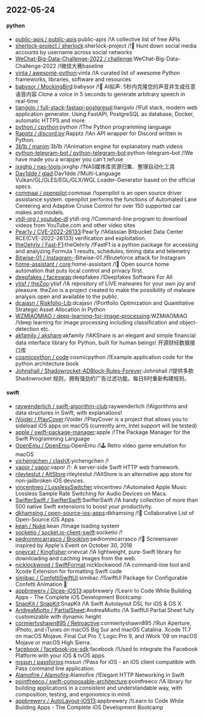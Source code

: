 ## 2022-05-24

#### python
* [public-apis / public-apis](https://github.com/public-apis/public-apis):public-apis /!A collective list of free APIs
* [sherlock-project / sherlock](https://github.com/sherlock-project/sherlock):sherlock-project /!🔎
Hunt down social media accounts by username across social networks
* [WeChat-Big-Data-Challenge-2022 / challenge](https://github.com/WeChat-Big-Data-Challenge-2022/challenge):WeChat-Big-Data-Challenge-2022 /!微信大赛baseline
* [vinta / awesome-python](https://github.com/vinta/awesome-python):vinta /!A curated list of awesome Python frameworks, libraries, software and resources
* [babysor / MockingBird](https://github.com/babysor/MockingBird):babysor /!🚀
AI拟声: 5秒内克隆您的声音并生成任意语音内容 Clone a voice in 5 seconds to generate arbitrary speech in real-time
* [tiangolo / full-stack-fastapi-postgresql](https://github.com/tiangolo/full-stack-fastapi-postgresql):tiangolo /!Full stack, modern web application generator. Using FastAPI, PostgreSQL as database, Docker, automatic HTTPS and more.
* [python / cpython](https://github.com/python/cpython):python /!The Python programming language
* [Rapptz / discord.py](https://github.com/Rapptz/discord.py):Rapptz /!An API wrapper for Discord written in Python.
* [3b1b / manim](https://github.com/3b1b/manim):3b1b /!Animation engine for explanatory math videos
* [python-telegram-bot / python-telegram-bot](https://github.com/python-telegram-bot/python-telegram-bot):python-telegram-bot /!We have made you a wrapper you can't refuse
* [jxxghp / nas-tools](https://github.com/jxxghp/nas-tools):jxxghp /!NAS媒体库资源归集、整理自动化工具
* [Dav1dde / glad](https://github.com/Dav1dde/glad):Dav1dde /!Multi-Language Vulkan/GL/GLES/EGL/GLX/WGL Loader-Generator based on the official specs.
* [commaai / openpilot](https://github.com/commaai/openpilot):commaai /!openpilot is an open source driver assistance system. openpilot performs the functions of Automated Lane Centering and Adaptive Cruise Control for over 150 supported car makes and models.
* [ytdl-org / youtube-dl](https://github.com/ytdl-org/youtube-dl):ytdl-org /!Command-line program to download videos from YouTube.com and other video sites
* [Pear1y / CVE-2022-26133](https://github.com/Pear1y/CVE-2022-26133):Pear1y /!Atlassian Bitbucket Data Center RCE(CVE-2022-26133) verification and exploitation.
* [theOehrly / Fast-F1](https://github.com/theOehrly/Fast-F1):theOehrly /!FastF1 is a python package for accessing and analyzing Formula 1 results, schedules, timing data and telemetry
* [Bitwise-01 / Instagram-](https://github.com/Bitwise-01/Instagram-):Bitwise-01 /!Bruteforce attack for Instagram
* [home-assistant / core](https://github.com/home-assistant/core):home-assistant /!🏡
Open source home automation that puts local control and privacy first.
* [deepfakes / faceswap](https://github.com/deepfakes/faceswap):deepfakes /!Deepfakes Software For All
* [ytisf / theZoo](https://github.com/ytisf/theZoo):ytisf /!A repository of LIVE malwares for your own joy and pleasure. theZoo is a project created to make the possibility of malware analysis open and available to the public.
* [dcajasn / Riskfolio-Lib](https://github.com/dcajasn/Riskfolio-Lib):dcajasn /!Portfolio Optimization and Quantitative Strategic Asset Allocation in Python
* [WZMIAOMIAO / deep-learning-for-image-processing](https://github.com/WZMIAOMIAO/deep-learning-for-image-processing):WZMIAOMIAO /!deep learning for image processing including classification and object-detection etc.
* [akfamily / akshare](https://github.com/akfamily/akshare):akfamily /!AKShare is an elegant and simple financial data interface library for Python, built for human beings! 开源财经数据接口库
* [cosmicpython / code](https://github.com/cosmicpython/code):cosmicpython /!Example application code for the python architecture book
* [Johnshall / Shadowrocket-ADBlock-Rules-Forever](https://github.com/Johnshall/Shadowrocket-ADBlock-Rules-Forever):Johnshall /!提供多款 Shadowrocket 规则，拥有强劲的广告过滤功能。每日8时重新构建规则。

#### swift
* [raywenderlich / swift-algorithm-club](https://github.com/raywenderlich/swift-algorithm-club):raywenderlich /!Algorithms and data structures in Swift, with explanations!
* [iVoider / PlayCover](https://github.com/iVoider/PlayCover):iVoider /!PlayCover is a project that allows you to sideload iOS apps on macOS (currently arm, Intel support will be tested)
* [apple / swift-package-manager](https://github.com/apple/swift-package-manager):apple /!The Package Manager for the Swift Programming Language
* [OpenEmu / OpenEmu](https://github.com/OpenEmu/OpenEmu):OpenEmu /!🕹
Retro video game emulation for macOS
* [yichengchen / clashX](https://github.com/yichengchen/clashX):yichengchen /!
* [vapor / vapor](https://github.com/vapor/vapor):vapor /!💧
A server-side Swift HTTP web framework.
* [rileytestut / AltStore](https://github.com/rileytestut/AltStore):rileytestut /!AltStore is an alternative app store for non-jailbroken iOS devices.
* [vincentneo / LosslessSwitcher](https://github.com/vincentneo/LosslessSwitcher):vincentneo /!Automated Apple Music Lossless Sample Rate Switching for Audio Devices on Macs.
* [SwifterSwift / SwifterSwift](https://github.com/SwifterSwift/SwifterSwift):SwifterSwift /!A handy collection of more than 500 native Swift extensions to boost your productivity.
* [dkhamsing / open-source-ios-apps](https://github.com/dkhamsing/open-source-ios-apps):dkhamsing /!📱
Collaborative List of Open-Source iOS Apps
* [kean / Nuke](https://github.com/kean/Nuke):kean /!Image loading system
* [socketio / socket.io-client-swift](https://github.com/socketio/socket.io-client-swift):socketio /!
* [pedrommcarrasco / Brooklyn](https://github.com/pedrommcarrasco/Brooklyn):pedrommcarrasco /!🍎
Screensaver inspired by Apple's Event on October 30, 2018
* [onevcat / Kingfisher](https://github.com/onevcat/Kingfisher):onevcat /!A lightweight, pure-Swift library for downloading and caching images from the web.
* [nicklockwood / SwiftFormat](https://github.com/nicklockwood/SwiftFormat):nicklockwood /!A command-line tool and Xcode Extension for formatting Swift code
* [simibac / ConfettiSwiftUI](https://github.com/simibac/ConfettiSwiftUI):simibac /!SwiftUI Package for Configurable Confetti Animation
🎉
* [appbrewery / Dicee-iOS13](https://github.com/appbrewery/Dicee-iOS13):appbrewery /!Learn to Code While Building Apps - The Complete iOS Development Bootcamp
* [SnapKit / SnapKit](https://github.com/SnapKit/SnapKit):SnapKit /!A Swift Autolayout DSL for iOS & OS X
* [AndreaMiotto / PartialSheet](https://github.com/AndreaMiotto/PartialSheet):AndreaMiotto /!A SwiftUI Partial Sheet fully customizable with dynamic height
* [cormiertyshawn895 / Retroactive](https://github.com/cormiertyshawn895/Retroactive):cormiertyshawn895 /!Run Aperture, iPhoto, and iTunes on macOS Big Sur and macOS Catalina. Xcode 11.7 on macOS Mojave. Final Cut Pro 7, Logic Pro 9, and iWork ’09 on macOS Mojave or macOS High Sierra.
* [facebook / facebook-ios-sdk](https://github.com/facebook/facebook-ios-sdk):facebook /!Used to integrate the Facebook Platform with your iOS & tvOS apps.
* [mssun / passforios](https://github.com/mssun/passforios):mssun /!Pass for iOS - an iOS client compatible with Pass command line application.
* [Alamofire / Alamofire](https://github.com/Alamofire/Alamofire):Alamofire /!Elegant HTTP Networking in Swift
* [pointfreeco / swift-composable-architecture](https://github.com/pointfreeco/swift-composable-architecture):pointfreeco /!A library for building applications in a consistent and understandable way, with composition, testing, and ergonomics in mind.
* [appbrewery / AutoLayout-iOS13](https://github.com/appbrewery/AutoLayout-iOS13):appbrewery /!Learn to Code While Building Apps - The Complete iOS Development Bootcamp
